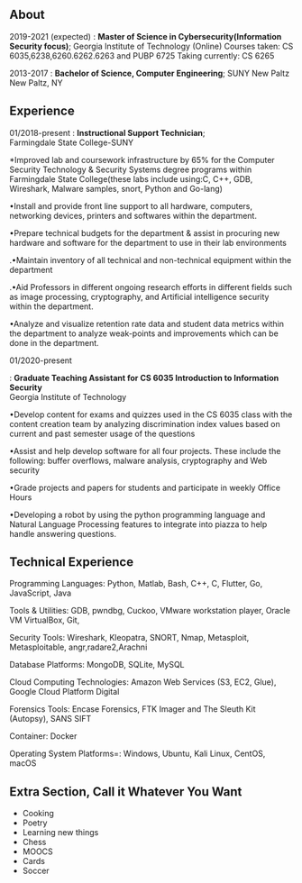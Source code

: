 About
---------


2019-2021 (expected)
:   **Master of Science in Cybersecurity(Information Security focus)**;
     Georgia Institute of Technology (Online)
    Courses taken: CS 6035,6238,6260.6262.6263 and PUBP 6725
    Taking currently: CS 6265

2013-2017
:   **Bachelor of Science, Computer Engineering**; 
    SUNY New Paltz New Paltz, NY

Experience
----------

01/2018-present
:   **Instructional Support Technician**; <br />
Farmingdale State College-SUNY

*Improved lab and coursework infrastructure by 65% for the Computer Security Technology & Security Systems degree programs within Farmingdale State College(these labs include using:C, C++, GDB, Wireshark, Malware samples, snort, Python and Go-lang) 

•Install and provide front line support to all hardware, computers, networking devices, printers and softwares within the department.

•Prepare technical budgets for the department & assist in procuring new hardware and software for the department to use in their lab environments

.•Maintain inventory of all technical and non-technical equipment within the department

.•Aid Professors in different ongoing research efforts in different fields such as image processing, cryptography, and Artificial intelligence security within the department.

•Analyze and visualize retention rate data and student data metrics within the department to analyze weak-points and improvements which can be done in the department.

01/2020-present

:   **Graduate Teaching Assistant for CS 6035 Introduction to Information Security** <br />
Georgia Institute of Technology

•Develop content for exams and quizzes used in the CS 6035 class with the content creation team by analyzing discrimination index values based on current and past semester usage of the questions

•Assist and help develop software for all four projects. These include the following: buffer overflows, malware analysis, cryptography and Web security

•Grade projects and papers for students and participate in weekly Office Hours

•Developing a robot by using the python programming language and Natural Language Processing features to integrate into piazza to help handle answering questions.

Technical Experience
--------------------



Programming Languages: Python, Matlab, Bash, C++, C, Flutter, Go, JavaScript, Java

Tools & Utilities: GDB, pwndbg, Cuckoo, VMware workstation player, Oracle VM VirtualBox, Git,  

Security Tools: Wireshark, Kleopatra, SNORT, Nmap, Metasploit, Metasploitable, angr,radare2,Arachni

Database Platforms: MongoDB, SQLite, MySQL

Cloud Computing Technologies: Amazon Web Services (S3, EC2, Glue), Google Cloud Platform Digital 

Forensics Tools: Encase Forensics, FTK Imager and The Sleuth Kit (Autopsy), SANS SIFT 

Container: Docker

Operating System Platforms=: Windows, Ubuntu, Kali Linux, CentOS, macOS




Extra Section, Call it Whatever You Want
----------------------------------------

* Cooking
* Poetry
* Learning new things
* Chess
* MOOCS
* Cards
* Soccer

